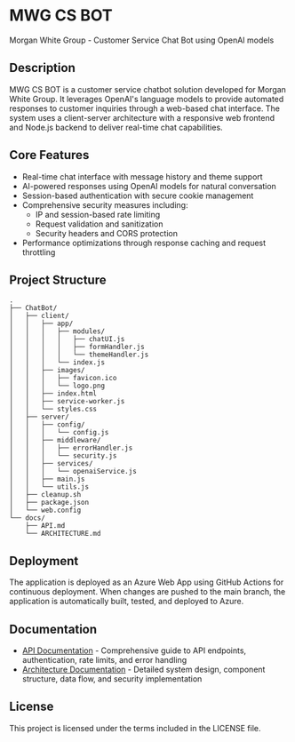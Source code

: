 # MWG CS BOT

Morgan White Group - Customer Service Chat Bot using OpenAI models

## Description

MWG CS BOT is a customer service chatbot solution developed for Morgan White Group. It leverages OpenAI's language models to provide automated responses to customer inquiries through a web-based chat interface. The system uses a client-server architecture with a responsive web frontend and Node.js backend to deliver real-time chat capabilities.

## Core Features

- Real-time chat interface with message history and theme support
- AI-powered responses using OpenAI models for natural conversation
- Session-based authentication with secure cookie management
- Comprehensive security measures including:
  - IP and session-based rate limiting
  - Request validation and sanitization
  - Security headers and CORS protection
- Performance optimizations through response caching and request throttling

## Project Structure

```
.
├── ChatBot/
│   ├── client/
│   │   ├── app/
│   │   │   ├── modules/
│   │   │   │   ├── chatUI.js
│   │   │   │   ├── formHandler.js
│   │   │   │   └── themeHandler.js
│   │   │   └── index.js
│   │   ├── images/
│   │   │   ├── favicon.ico
│   │   │   └── logo.png
│   │   ├── index.html
│   │   ├── service-worker.js
│   │   └── styles.css
│   ├── server/
│   │   ├── config/
│   │   │   └── config.js
│   │   ├── middleware/
│   │   │   ├── errorHandler.js
│   │   │   └── security.js
│   │   ├── services/
│   │   │   └── openaiService.js
│   │   ├── main.js
│   │   └── utils.js
│   ├── cleanup.sh
│   ├── package.json
│   └── web.config
└── docs/
    ├── API.md
    └── ARCHITECTURE.md
```

## Deployment

The application is deployed as an Azure Web App using GitHub Actions for continuous deployment. When changes are pushed to the main branch, the application is automatically built, tested, and deployed to Azure.

## Documentation

- [API Documentation](docs/API.md) - Comprehensive guide to API endpoints, authentication, rate limits, and error handling
- [Architecture Documentation](docs/ARCHITECTURE.md) - Detailed system design, component structure, data flow, and security implementation

## License

This project is licensed under the terms included in the LICENSE file.

